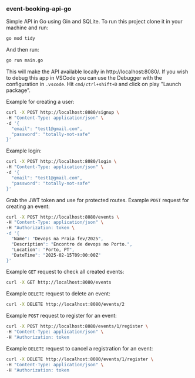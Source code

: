 ### event-booking-api-go

Simple API in Go using Gin and SQLite. To run this project clone it in your machine
and run:

```bash
go mod tidy
```

And then run:

```bash
go run main.go
```

This will make the API available locally in http://localhost:8080/. If you wish to debug
this app in VSCode you can use the Debugger with the configuration in `.vscode`. Hit
`cmd/ctrl+shift+D` and click on play "Launch package".

Example for creating a user:

```bash
curl -X POST http://localhost:8080/signup \
-H "Content-Type: application/json" \
-d '{
  "email": "test1@gmail.com",
  "password": "totally-not-safe"
}'
```

Example login:

```bash
curl -X POST http://localhost:8080/login \
-H "Content-Type: application/json" \
-d '{
  "email": "test1@gmail.com",
  "password": "totally-not-safe"
}'
```

Grab the JWT token and use for protected routes. Example `POST` request for creating
an event:

```bash
curl -X POST http://localhost:8080/events \
-H "Content-Type: application/json" \
-H "Authorization: token \
-d '{
  "Name": "Devops na Praia fev/2025",
  "Description": "Encontro de devops no Porto.",
  "Location": "Porto, PT",
  "DateTime": "2025-02-15T09:00:00Z"
}'
```

Example `GET` request to check all created events:

```bash
curl -X GET http://localhost:8080/events
```

Example `DELETE` request to delete an event:

```bash
curl -X DELETE http://localhost:8080/events/2
```

Example `POST` request to register for an event:

```bash
curl -X POST http://localhost:8080/events/1/register \
-H "Content-Type: application/json" \
-H "Authorization: token
```

Example `DELETE` request to cancel a registration for an event:

```bash
curl -X DELETE http://localhost:8080/events/1/register \
-H "Content-Type: application/json" \
-H "Authorization: token
```
